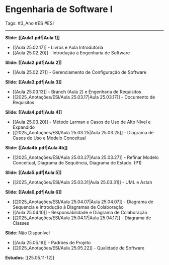 # Engenharia de Software I

Tags: #3_Ano #ES #ESI 

---

**Slide: [[Aula1.pdf|Aula 1]]**
* [[Aula 25.02.17]] - Livros e Aula Introdutória
* [[Aula 25.02.20]] - Introdução à Engenharia de Software

**Slide: [[Aula2.pdf|Aula 2]]**
* [[Aula 25.02.27]] - Gerenciamento de Configuração de Software

**Slide: [[Aula3.pdf|Aula 3]]**
* [[Aula 25.03.13]] - Branch (Aula 2) e Engenharia de Requisitos
* [[2025_Anotações/ESI/Aula 25.03.17|Aula 25.03.17]] - Documento de Requisitos

**Slide: [[Aula4.pdf|Aula 4]]**
* [[Aula 25.03.20]] - Método Larman e Casos de Uso de Alto Nível e Expandido
* [[2025_Anotações/ESI/Aula 25.03.25|Aula 25.03.25]] - Diagrama de Casos de Uso e Modelo Conceitual

**Slide: [[Aula4b.pdf|Aula 4b]]**
- [[2025_Anotações/ESI/Aula 25.03.27|Aula 25.03.27]] - Refinar Modelo Conceitual, Diagrama de Sequência, Diagrama de Estado. (P1)

**Slide: [[Aula5.pdf|Aula 5]]**
- [[2025_Anotações/ESI/Aula 25.03.31|Aula 25.03.31]] - UML e Astah

**Slide: [[Aula6.pdf|Aula 6]]**
- [[2025_Anotações/ESI/Aula 25.04.07|Aula 25.04.07]] - Diagrama de Sequencia e Introdução à Diagramas de Colaboração
- [[Aula 25.04.10]] - Responsabilidade e Diagrama de Colaboração
- [[2025_Anotações/ESI/Aula 25.04.17|Aula 25.04.17]] - Diagrama de Classes

**Slide**: Não Disponível
- [[Aula 25.05.19]] - Padrões de Projeto
- [[2025_Anotações/ESI/Aula 25.05.22]] - Qualidade de Software

**Estudos**: [[25.05.11-12]]